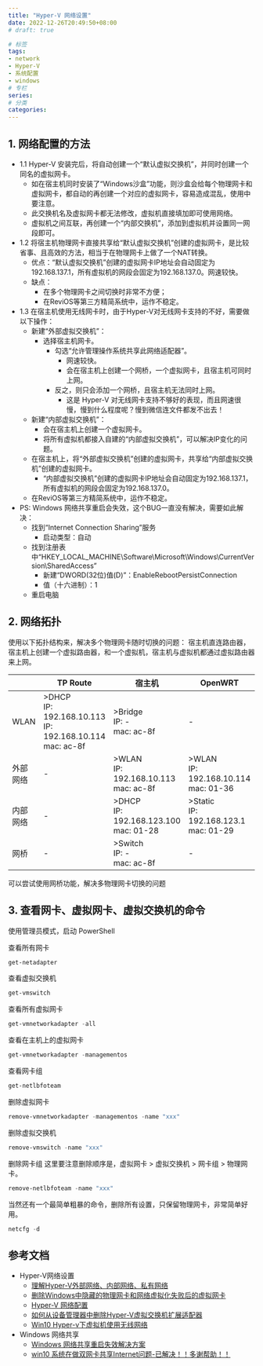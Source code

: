 ```yaml
---
title: "Hyper-V 网络设置"
date: 2022-12-26T20:49:50+08:00
# draft: true

# 标签
tags:
- network
- Hyper-V
- 系统配置
- windows
# 专栏
series:
# 分类
categories:
---
```


## 1. 网络配置的方法

- 1.1 Hyper-V 安装完后，将自动创建一个“默认虚拟交换机”，并同时创建一个同名的虚拟网卡。
    - 如在宿主机同时安装了“Windows沙盒”功能，则沙盒会给每个物理网卡和虚拟网卡，都自动的再创建一个对应的虚拟网卡，容易造成混乱，使用中要注意。
    - 此交换机名及虚拟网卡都无法修改，虚拟机直接填加即可使用网络。
    - 虚拟机之间互联，再创建一个“内部交换机”，添加到虚拟机并设置同一网段即可。
- 1.2 将宿主机物理网卡直接共享给“默认虚拟交换机”创建的虚拟网卡，是比较省事、且高效的方法，相当于在物理网卡上做了一个NAT转换。
    - 优点：“默认虚拟交换机”创建的虚拟网卡IP地址会自动固定为192.168.137.1，所有虚拟机的网段会固定为192.168.137.0。网速较快。
    - 缺点：
        - 在多个物理网卡之间切换时非常不方便；
        - 在ReviOS等第三方精简系统中，运作不稳定。
- 1.3 在宿主机使用无线网卡时，由于Hyper-V对无线网卡支持的不好，需要做以下操作：
    - 新建“外部虚拟交换机”：
        - 选择宿主机网卡。
            - 勾选“允许管理操作系统共享此网络适配器”。
                - 网速较快。
                - 会在宿主机上创建一个网桥，一个虚拟网卡，且宿主机可同时上网。
            - 反之，则只会添加一个网桥，且宿主机无法同时上网。
                - 这是 Hyper-V 对无线网卡支持不够好的表现，而且网速很慢，慢到什么程度呢？慢到微信连文件都发不出去！
    - 新建“内部虚拟交换机”：
        - 会在宿主机上创建一个虚拟网卡。
        - 将所有虚拟机都接入自建的“内部虚拟交换机”，可以解决IP变化的问题。
    - 在宿主机上，将“外部虚拟交换机”创建的虚拟网卡，共享给“内部虚拟交换机”创建的虚拟网卡。
        - “内部虚拟交换机”创建的虚拟网卡IP地址会自动固定为192.168.137.1，所有虚拟机的网段会固定为192.168.137.0。
    - 在ReviOS等第三方精简系统中，运作不稳定。
- PS: Windows 网络共享重启会失效，这个BUG一直没有解决，需要如此解决：
    - 找到“Internet Connection Sharing”服务
        - 启动类型：自动
    - 找到注册表中“HKEY_LOCAL_MACHINE\Software\Microsoft\Windows\CurrentVersion\SharedAccess”
        - 新建“DWORD(32位)值(D)”：EnableRebootPersistConnection
        - 值（十六进制）：1
    - 重启电脑

## 2. 网络拓扑

使用以下拓扑结构来，解决多个物理网卡随时切换的问题：
宿主机直连路由器，宿主机上创建一个虚拟路由器，和一个虚拟机，宿主机与虚拟机都通过虚拟路由器来上网。

|         | TP Route | 宿主机 | OpenWRT | 虚拟机 |
|---------|----------| ----- | ------- | ------ |
| WLAN    | >DHCP<br>IP: 192.168.10.113<br>IP: 192.168.10.114<br>mac: ac-8f | >Bridge<br>IP: -<br>mac: ac-8f             | - | - |
| 外部网络 | -        | >WLAN<br>IP: 192.168.10.113<br>mac: ac-8f                       | >WLAN<br>IP: 192.168.10.114<br>mac: 01-36  | -                                         |
| 内部网络 | -        | >DHCP<br>IP: 192.168.123.100<br>mac: 01-28           | >Static<br>IP: 192.168.123.1<br>mac: 01-29 | >DHCP<br>IP: 192.168.123.102<br>mac: 01-2c |
| 网桥    | -        | >Switch<br>IP: -<br>mac: ac-8f             | -                                         | -                                         | 

可以尝试使用网桥功能，解决多物理网卡切换的问题

## 3. 查看网卡、虚拟网卡、虚拟交换机的命令

使用管理员模式，启动 PowerShell

查看所有网卡
```powershell
get-netadapter 
```
查看虚拟交换机
```powershell
get-vmswitch
```
查看所有虚拟网卡
```powershell
get-vmnetworkadapter -all 
```
查看在主机上的虚拟网卡
```powershell
get-vmnetworkadapter -managementos 
```
查看网卡组
```powershell
get-netlbfoteam
```
删除虚拟网卡
```powershell
remove-vmnetworkadapter -managementos -name "xxx"
```
删除虚拟交换机
```powershell
remove-vmswitch -name "xxx"
```
删除网卡组
这里要注意删除顺序是，虚拟网卡 >  虚拟交换机 > 网卡组 > 物理网卡。
```powershell
remove-netlbfoteam -name "xxx"
```
当然还有一个最简单粗暴的命令，删除所有设置，只保留物理网卡，非常简单好用。
```powershell
netcfg -d
```

## 参考文档

- Hyper-V网络设置
    - [理解Hyper-V外部网络、内部网络、私有网络](https://www.junmajinlong.com/virtual/network/hyperv_net/)
    - [删除Windows中隐藏的物理网卡和网络虚拟化失败后的虚拟网卡](https://www.cnblogs.com/qingspace/p/4268993.html)
    - [Hyper-V 网络配置](https://blog.51cto.com/u_15162069/2761935)
    - [如何从设备管理器中删除Hyper-V虚拟交换机扩展适配器](https://www.it-swarm.cn/zh/hyper-v/%E5%A6%82%E4%BD%95%E4%BB%8E%E8%AE%BE%E5%A4%87%E7%AE%A1%E7%90%86%E5%99%A8%E4%B8%AD%E5%88%A0%E9%99%A4hyperv%E8%99%9A%E6%8B%9F%E4%BA%A4%E6%8D%A2%E6%9C%BA%E6%89%A9%E5%B1%95%E9%80%82%E9%85%8D%E5%99%A8/960270896/)
    - [Win10 Hyper-v下虚拟机使用无线网络](https://www.cnblogs.com/daner1257/p/9824745.html)
- Windows 网络共享
    - [Windows 网络共享重启失效解决方案](https://blog.moeyukina.top/index.php/2019/12/08/windowsics/)
    - [win10 系统在做双网卡共享Internet问题-已解决！！多谢帮助！！](https://social.technet.microsoft.com/Forums/security/zh-CN/efb64b6a-a90c-469c-ba42-53866ddde7ad/win10?forum=win10itprogeneralCN)